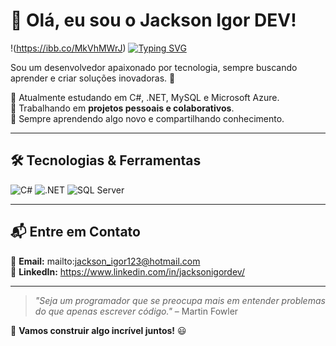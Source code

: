 # 👋 Olá, eu sou o Jackson Igor DEV!
!(https://ibb.co/MkVhMWrJ)
[![Typing SVG](https://readme-typing-svg.demolab.com?font=Fira+Code&size=20&pause=1000&color=36BCF7&width=500&lines=Desenvolvedor+Full-Stack;Apaixonado+por+Tecnologia;Entusiasta+de+Open-Source)](https://git.io/typing-svg)

Sou um desenvolvedor apaixonado por tecnologia, sempre buscando aprender e criar soluções inovadoras. 🚀  

🔹 Atualmente estudando em C#, .NET, MySQL e Microsoft Azure.  
🔹 Trabalhando em **projetos pessoais e colaborativos**.  
🔹 Sempre aprendendo algo novo e compartilhando conhecimento.  

---

## 🛠 **Tecnologias & Ferramentas**
  
![C#](https://img.shields.io/badge/C%23-%23239120.svg?style=flat&logo=c-sharp&logoColor=white) 
![.NET](https://img.shields.io/badge/.NET-512BD4?style=flat&logo=dotnet&logoColor=white) 
![SQL Server](https://img.shields.io/badge/SQL%20Server-%23CC2927.svg?style=flat&logo=microsoft-sql-server&logoColor=white)

---

## 📬 **Entre em Contato**
📧 **Email:** mailto:jackson_igor123@hotmail.com  
💼 **LinkedIn:** https://www.linkedin.com/in/jacksonigordev/ 

---

> _"Seja um programador que se preocupa mais em entender problemas do que apenas escrever código."_ – Martin Fowler 

🚀 **Vamos construir algo incrível juntos!** 😃
